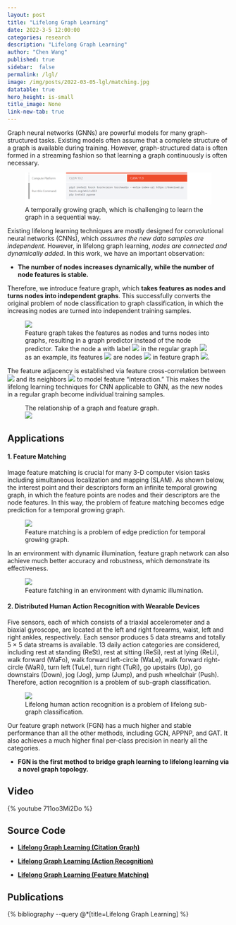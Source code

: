 ```yaml
---
layout: post
title: "Lifelong Graph Learning"
date: 2022-3-5 12:00:00
categories: research
description: "Lifelong Graph Learning"
author: "Chen Wang"
published: true
sidebar:  false
permalink: /lgl/
image: /img/posts/2022-03-05-lgl/matching.jpg
datatable: true
hero_height: is-small
title_image: None
link-new-tab: true
---
```


Graph neural networks (GNNs) are powerful models for many graph-structured tasks. Existing models often assume that a complete structure of a graph is available during training. However, graph-structured data is often formed in a streaming fashion so that learning a graph continuously is often necessary.

<figure>
    <img src="/img/image (1).png" />
    <figcaption>
        A temporally growing graph, which is challenging to learn the graph in a sequential way.
    </figcaption>
</figure>

Existing lifelong learning techniques are mostly designed for convolutional neural networks (CNNs), which *assumes the new data samples are independent*. However, in lifelong graph learning, *nodes are connected and dynamically added*.
In this work, we have an important observation:

* **The number of nodes increases dynamically, while the number of node features is stable.**

Therefore, we introduce feature graph, which **takes features as nodes and turns nodes into independent graphs**. This successfully converts the original problem of node classification to graph classification, in which the increasing nodes are turned into independent training samples.

<figure>
    <img src="/img/posts/2022-03-05-lgl/feature-graph.jpg"/>
    <figcaption>
        Feature graph takes the features as nodes and turns nodes into graphs, resulting in a graph predictor instead of the node predictor. Take the node a with label <img src="https://render.githubusercontent.com/render/math?math=\mathbf{z}_a"> in the regular graph <img src="https://render.githubusercontent.com/render/math?math=\mathcal{G}"> as an example, its features <img src="https://render.githubusercontent.com/render/math?math=x_a = [1, 0, 0, 1]">  are nodes <img src="https://render.githubusercontent.com/render/math?math=\{a1, a2, a3, a4\}"> in feature graph <img src="https://render.githubusercontent.com/render/math?math=\mathcal{G}^F">. 
    </figcaption>
</figure>

The feature adjacency is established via feature cross-correlation between <img src="https://render.githubusercontent.com/render/math?math=a"> and its neighbors <img src="https://render.githubusercontent.com/render/math?math=\mathcal{N}(a) = \{a, b, c, d, e\}"> to model feature “interaction.”  This makes the lifelong learning techniques for CNN applicable to GNN, as the new nodes in a regular graph become individual training samples.

<figure>
    <figcaption>
        The relationship of a graph and feature graph.
    </figcaption>
    <img src="/img/posts/2022-03-05-lgl/relationship.jpg"/>
</figure>

## Applications

#### 1. Feature Matching

Image feature matching is crucial for many 3-D computer vision tasks including simultaneous localization and mapping (SLAM).
As shown below, the interest point and their descriptors form an infinite temporal growing graph, in which the feature points are nodes and their descriptors are the node features. In this way, the problem of feature matching becomes edge prediction for a temporal growing graph. 

<figure>
    <img src="/img/posts/2022-03-05-lgl/matching.jpg"/>
    <figcaption>
         Feature matching is a problem of edge prediction for temporal growing graph.
    </figcaption>
</figure>

In an environment with dynamic illumination, feature graph network can also achieve much better accuracy and robustness, which demonstrate its effectiveness.

<figure>
    <img src="/img/posts/2022-03-05-lgl/matching.gif"/>
    <figcaption>
        Feature fatching in an environment with dynamic illumination.
    </figcaption>
</figure>

#### 2. Distributed Human Action Recognition with Wearable Devices

Five sensors, each of which consists of a triaxial accelerometer and a biaxial gyroscope, are located at the left and right forearms, waist, left and right ankles, respectively. Each sensor produces 5 data streams and totally 5 × 5 data streams is available. 13 daily action categories are considered, including rest at standing (ReSt), rest at sitting (ReSi), rest at lying (ReLi), walk forward (WaFo), walk forward left-circle (WaLe), walk forward right-circle (WaRi), turn left (TuLe), turn right (TuRi), go upstairs (Up), go downstairs (Down), jog (Jog), jump (Jump), and push wheelchair (Push). Therefore, action recognition is a problem of sub-graph classification.

<figure>
    <img src="/img/posts/2022-03-05-lgl/ward.jpg"/>
    <figcaption>
        Lifelong human action recognition is a problem of lifelong sub-graph classification.
    </figcaption>
</figure>

Our feature graph network (FGN) has a much higher and stable performance than all the other
methods, including GCN, APPNP, and GAT. It also achieves a much higher final per-class precision in nearly all the categories.

* **FGN is the first method to bridge graph learning to lifelong learning via a novel graph topology.**

## Video

{% youtube 711oo3Mi2Do %}

## Source Code

* **[Lifelong Graph Learning (Citation Graph)](https://github.com/wang-chen/LGL)**

* **[Lifelong Graph Learning (Action Recognition)](https://github.com/wang-chen/lgl-action-recognition)**

* **[Lifelong Graph Learning (Feature Matching)](https://github.com/wang-chen/lgl-feature-matching)**

## Publications

{% bibliography --query @*[title=Lifelong Graph Learning] %}
